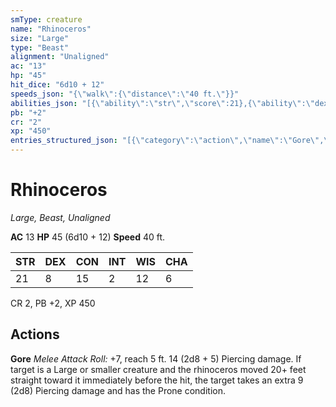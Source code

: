 ```yaml
---
smType: creature
name: "Rhinoceros"
size: "Large"
type: "Beast"
alignment: "Unaligned"
ac: "13"
hp: "45"
hit_dice: "6d10 + 12"
speeds_json: "{\"walk\":{\"distance\":\"40 ft.\"}}"
abilities_json: "[{\"ability\":\"str\",\"score\":21},{\"ability\":\"dex\",\"score\":8},{\"ability\":\"con\",\"score\":15},{\"ability\":\"int\",\"score\":2},{\"ability\":\"wis\",\"score\":12},{\"ability\":\"cha\",\"score\":6}]"
pb: "+2"
cr: "2"
xp: "450"
entries_structured_json: "[{\"category\":\"action\",\"name\":\"Gore\",\"text\":\"*Melee Attack Roll:* +7, reach 5 ft. 14 (2d8 + 5) Piercing damage. If target is a Large or smaller creature and the rhinoceros moved 20+ feet straight toward it immediately before the hit, the target takes an extra 9 (2d8) Piercing damage and has the Prone condition.\"}]"
---
```


# Rhinoceros
*Large, Beast, Unaligned*

**AC** 13
**HP** 45 (6d10 + 12)
**Speed** 40 ft.

| STR | DEX | CON | INT | WIS | CHA |
| --- | --- | --- | --- | --- | --- |
| 21 | 8 | 15 | 2 | 12 | 6 |

CR 2, PB +2, XP 450

## Actions

**Gore**
*Melee Attack Roll:* +7, reach 5 ft. 14 (2d8 + 5) Piercing damage. If target is a Large or smaller creature and the rhinoceros moved 20+ feet straight toward it immediately before the hit, the target takes an extra 9 (2d8) Piercing damage and has the Prone condition.

